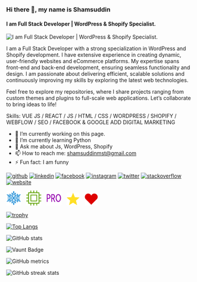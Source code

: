 ### Hi there 👋, my name is Shamsuddin
#### I am Full Stack Developer | WordPress & Shopify Specialist.
![I am Full Stack Developer | WordPress & Shopify Specialist.](https://camo.githubusercontent.com/2366b34bb903c09617990fb5fff4622f3e941349e846ddb7e73df872a9d21233/68747470733a2f2f63646e2e6472696262626c652e636f6d2f75736572732f3733303730332f73637265656e73686f74732f363538313234332f6176656e746f2e676966)

I am a Full Stack Developer with a strong specialization in WordPress and Shopify development. I have extensive experience in creating dynamic, user-friendly websites and eCommerce platforms. My expertise spans front-end and back-end development, ensuring seamless functionality and design. I am passionate about delivering efficient, scalable solutions and continuously improving my skills by exploring the latest web technologies.

Feel free to explore my repositories, where I share projects ranging from custom themes and plugins to full-scale web applications. Let’s collaborate to bring ideas to life!

Skills: VUE JS / REACT / JS / HTML / CSS / WORDPRESS / SHOPIFY / WEBFLOW / SEO / FACEBOOK & GOOGLE ADD  DIGITAL MARKETING

- 🔭 I’m currently working on this page. 
- 🌱 I’m currently learning Python 
- 💬 Ask me about Js, WordPress, Shopify 
- 📫 How to reach me: shamsuddinmst@gmail.com 
- ⚡ Fun fact: I am funny  


[<img src='https://cdn.jsdelivr.net/npm/simple-icons@3.0.1/icons/github.svg' alt='github' height='40'>](https://github.com/shamsuddinmst)  [<img src='https://cdn.jsdelivr.net/npm/simple-icons@3.0.1/icons/linkedin.svg' alt='linkedin' height='40'>](https://www.linkedin.com/in/shamsuddinmst/)  [<img src='https://cdn.jsdelivr.net/npm/simple-icons@3.0.1/icons/facebook.svg' alt='facebook' height='40'>](https://www.facebook.com/shamsuddintuhin)  [<img src='https://cdn.jsdelivr.net/npm/simple-icons@3.0.1/icons/instagram.svg' alt='instagram' height='40'>](https://www.instagram.com/shamsuddinmst/)  [<img src='https://cdn.jsdelivr.net/npm/simple-icons@3.0.1/icons/twitter.svg' alt='twitter' height='40'>](https://twitter.com/shamsuddinmst)  [<img src='https://cdn.jsdelivr.net/npm/simple-icons@3.0.1/icons/stackoverflow.svg' alt='stackoverflow' height='40'>](https://stackoverflow.com/users/23204939)  [<img src='https://cdn.jsdelivr.net/npm/simple-icons@3.0.1/icons/icloud.svg' alt='website' height='40'>](www.shamsuddinmst.com)  

<a href='https://archiveprogram.github.com/'><img src='https://raw.githubusercontent.com/acervenky/animated-github-badges/master/assets/acbadge.gif' width='40' height='40'></a> <a href='https://docs.github.com/en/developers'><img src='https://raw.githubusercontent.com/acervenky/animated-github-badges/master/assets/devbadge.gif' width='40' height='40'></a> <a href='https://github.com/pricing'><img src='https://raw.githubusercontent.com/acervenky/animated-github-badges/master/assets/pro.gif' width='40' height='40'></a> <a href='https://stars.github.com/'><img src='https://raw.githubusercontent.com/acervenky/animated-github-badges/master/assets/starbadge.gif' width='35' height='35'></a> <a href='https://docs.github.com/en/github/supporting-the-open-source-community-with-github-sponsors'><img src='https://raw.githubusercontent.com/acervenky/animated-github-badges/master/assets/sponsorbadge.gif' width='35' height='35'></a> 

[![trophy](https://github-profile-trophy.vercel.app/?username=shamsuddinmst)](https://github.com/ryo-ma/github-profile-trophy)

[![Top Langs](https://github-readme-stats.vercel.app/api/top-langs/?username=shamsuddinmst)](https://github.com/anuraghazra/github-readme-stats)

![GitHub stats](https://github-readme-stats.vercel.app/api?username=shamsuddinmst&show_icons=true&count_private=true)  

![Vaunt Badge](https://api.vaunt.dev/v1/github/entities/shamsuddinmst/contributions?format=svg&private=true)  

![GitHub metrics](https://metrics.lecoq.io/shamsuddinmst)  

![GitHub streak stats](https://streak-stats.demolab.com/?user=shamsuddinmst)  

